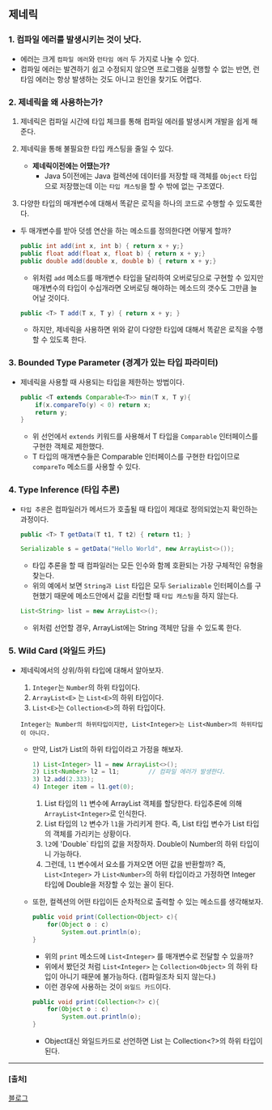 ## 제네릭

### 1. 컴파일 에러를 발생시키는 것이 낫다.

- 에러는 크게 `컴파일 에러`와 `런타임 에러` 두 가지로 나눌 수 있다.
- 컴파일 에러는 발견하기 쉽고 수정되지 않으면 프로그램을 실행할 수 없는 반면, 런타임 에러는 항상 발생하는 것도 아니고 원인을 찾기도 어렵다.



### 2. 제네릭을 왜 사용하는가?

1. 제네릭은 컴파일 시간에 타입 체크를 통해 컴파일 에러를 발생시켜 개발을 쉽게 해준다.

2. 제네릭을 통해 불필요한 타입 캐스팅을 줄일 수 있다.

   - **제네릭이전에는 어땠는가?**
     - Java 5이전에는 Java 컬렉션에 데이터를 저장할 때 객체를 `Object` 타입으로 저장했는데 이는 `타입 캐스팅`을 할 수 밖에 없는 구조였다.

   

3. 다양한 타입의 매개변수에 대해서 똑같은 로직을 하나의 코드로 수행할 수 있도록한다.

- 두 매개변수를 받아 덧셈 연산을 하는 메소드를 정의한다면 어떻게 할까?

  ```java
  public int add(int x, int b) { return x + y;}
  public float add(float x, float b) { return x + y;}
  public double add(double x, double b) { return x + y;}
  ```

  - 위처럼 `add` 메소드를 매개변수 타입을 달리하여 오버로딩으로 구현할 수 있지만 매개변수의 타입이 수십개라면 오버로딩 해야하는 메소드의 갯수도 그만큼 늘어날 것이다.

  

  ```java
  public <T> T add(T x, T y) { return x + y; }
  ```

  - 하지만, 제네릭을 사용하면 위와 같이 다양한 타입에 대해서 똑같은 로직을 수행할 수 있도록 한다.

  

### 3. Bounded Type Parameter (경계가 있는 타입 파라미터)

- 제네릭을 사용할 때 사용되는 타입을 제한하는 방법이다.

  ```java
  public <T extends Comparable<T>> min(T x, T y){
      if(x.compareTo(y) < 0) return x;
      return y;
  }
  ```

  - 위 선언에서 `extends` 키워드를 사용해서 T 타입을 `Comparable` 인터페이스를 구현한 객체로 제한했다.
  - T 타입의 매개변수들은 Comparable 인터페이스를 구현한 타입이므로 `compareTo` 메소드를 사용할 수 있다.

  

### 4. Type Inference (타입 추론)

- `타입 추론`은 컴파일러가 메서드가 호출될 때 타입이 제대로 정의되었는지 확인하는 과정이다.

  ```java
  public <T> T getData(T t1, T t2) { return t1; }
  
  Serializable s = getData("Hello World", new ArrayList<>());
  ```

  - 타입 추론을 할 때 컴파일러는 모든 인수와 함께 호환되는 가장 구체적인 유형을 찾는다.
  - 위의 예에서 보면 `String과 List` 타입은 모두 `Serializable` 인터페이스를 구현했기 때문에 메소드안에서 값을 리턴할 때 `타입 캐스팅`을 하지 않는다.

  ```java
  List<String> list = new ArrayList<>();
  ```

  - 위처럼 선언할 경우, ArrayList에는 String 객체만 담을 수 있도록 한다.

  

### 5. Wild Card (와일드 카드)

- 제네릭에서의 상위/하위 타입에 대해서 알아보자.

  1. `Integer`는 `Number`의 하위 타입이다.
  2. `ArrayList<E>` 는 `List<E>`의 하위 타입이다.
  3. `List<E>`는 `Collection<E>`의 하위 타입이다.

  ```
  Integer는 Number의 하위타입이지만, List<Integer>는 List<Number>의 하위타입이 아니다.
  ```

  - 만약, List<Integer>가 List<Number>의 하위 타입이라고 가정을 해보자.

    ```java
    1) List<Integer> l1 = new ArrayList<>();
    2) List<Number> l2 = l1;		// 컴파일 에러가 발생한다.
    3) l2.add(2.333);
    4) Integer item = l1.get(0);
    ```

    1. List<Integer> 타입의 `l1` 변수에 ArrayList 객체를 할당한다. 타입추론에 의해 `ArrayList<Integer>`로 인식한다.
    2. List<Number> 타입의 `l2` 변수가 `l1`을 가리키게 한다. 즉, List<Number> 타입 변수가 List<Integer> 타입의 객체를 가리키는 상황이다.
    3. `l2`에 'Double` 타입의 값을 저장하자. Double이 Number의 하위 타입이니 가능하다.
    4. 그런데, `l1` 변수에서 요소를 가져오면 어떤 값을 반환할까? 즉, `List<Integer>` 가 `List<Number>`의 하위 타입이라고 가정하면 Integer 타입에 Double을 저장할 수 있는 꼴이 된다.

    

  - 또한, 컬렉션의 어떤 타입이든 순차적으로 출력할 수 있는 메소드를 생각해보자.

    ```java
    public void print(Collection<Object> c){
        for(Object o : c)
            System.out.println(o);
    }
    ```

    - 위의 `print` 메소드에 `List<Integer>` 를 매개변수로 전달할 수 있을까?
    - 위에서 봤던것 처럼 `List<Integer>` 는 `Collection<Object>` 의 하위 타입이 아니기 때문에 불가능하다. (컴파일조차 되지 않는다.)
    - 이런 경우에 사용하는 것이 `와일드 카드`이다.

    ```java
    public void print(Collection<?> c){
        for(Object o : c)
            System.out.println(o);
    }
    ```

    - Object대신 와일드카드로 선언하면 List<Integer> 는 Collection<?>의 하위 타입이 된다.

---

#### [출처]

[블로그](https://thecodinglog.github.io/java/2017/08/01/java-generics.html)

